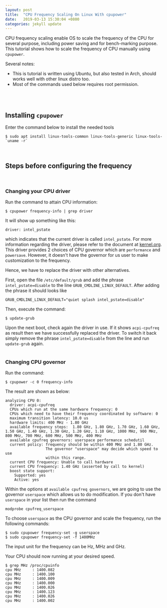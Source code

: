 ```yaml
---
layout: post
title:  "CPU Frequency Scaling On Linux With cpupower"
date:   2019-03-13 15:30:04 +0800
categories: jekyll update
---
```


CPU frequency scaling enable OS to scale the frequency of the CPU for several purpose, including power saving and for bench-marking purpose. This tutorial shows how to scale the frequency of CPU manually using `cpupower`.

Several notes: 
+   This is tutorial is written using Ubuntu, but also tested in Arch, should works well with other linux distro too.
+   Most of the commands used below requires root permission.
<br>
<br>


## Installing `cpupower`
Enter the command below to install the needed tools
```
$ sudo apt install linux-tools-common linux-tools-generic linux-tools-`uname -r`
```
<br>

## Steps before configuring the frequency
<br>

### Changing your CPU driver
Run the command to attain CPU information:
```shell
$ cpupower frequency-info | grep driver
```
It will show up something like this:
```shell
driver: intel_pstate
```
which indicates that the current driver is called `intel_pstate`. For more information regarding the driver, please refer to the document at [kernel.org](https://www.kernel.org/doc/html/v4.12/admin-guide/pm/intel_pstate.html). This driver provides 2 choices of CPU governor which are `performance` and `powersave`. However, it doesn't have the governor for us user to make customization to the frequency. 

Hence, we have to replace the driver with other alternatives.

First, open the file `/etc/default/grub` and add the phrase `intel_pstate=disable` to the line `GRUB_CMDLINE_LINUX_DEFAULT`. After adding the phrase it should looks like 
```
GRUB_CMDLINE_LINUX_DEFAULT="quiet splash intel_pstate=disable"
```

Then, execute the command:
```
$ update-grub
```

Upon the next boot, check again the driver in use. If it shows `acpi-cpufreq` as result then we have successfully replaced the driver. To switch it back simply remove the phrase `intel_pstate=disable` from the line and run `update-grub` again.
<br>
<br>
### Changing CPU governor
Run the command:
```
$ cpupower -c 0 frequency-info
```
The result are shown as below:
```
analyzing CPU 0:
  driver: acpi-cpufreq
  CPUs which run at the same hardware frequency: 0
  CPUs which need to have their frequency coordinated by software: 0
  maximum transition latency: 10.0 us
  hardware limits: 400 MHz - 1.80 GHz
  available frequency steps:  1.80 GHz, 1.80 GHz, 1.70 GHz, 1.60 GHz, 1.50 GHz, 1.40 GHz, 1.30 GHz, 1.20 GHz, 1.10 GHz, 1000 MHz, 900 MHz, 800 MHz, 700 MHz, 600 MHz, 500 MHz, 400 MHz
  available cpufreq governors: userspace performance schedutil
  current policy: frequency should be within 400 MHz and 1.80 GHz.
                  The governor "userspace" may decide which speed to use
                  within this range.
  current CPU frequency: Unable to call hardware
  current CPU frequency: 1.40 GHz (asserted by call to kernel)
  boost state support:
    Supported: yes
    Active: yes
```

Within the options at `available cpufreq governors`, we are going to use the governor `userspace` which allows us to do modification. If you don't have `userspace` in your list then run the command
```
modprobe cpufreq_userspace
```

To choose `userspace` as the CPU governor and scale the frequency, run the following commands:
```
$ sudo cpupower frequency-set -g userspace
$ sudo cpupower frequency-set -f 1400MHz
```
The input unit for the frequency can be Hz, MHz and GHz.

Your CPU should now running at your desired speed.
```
$ grep MHz /proc/cpuinfo
cpu MHz		: 1400.082
cpu MHz		: 1400.100
cpu MHz		: 1400.009
cpu MHz		: 1400.000
cpu MHz		: 1400.026
cpu MHz		: 1400.123
cpu MHz		: 1400.026
cpu MHz		: 1400.002
```

